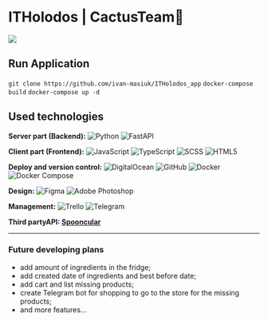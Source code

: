 # ITHolodos | CactusTeam🌵

![](https://cdn-icons-png.flaticon.com/512/100/100359.)




## Run Application
`git clone https://github.com/ivan-masiuk/ITHolodos_app`
`docker-compose build`
`docker-compose up -d`

## Used technologies
**Server part (Backend):** ![Python](https://img.shields.io/badge/python-0174DF?style=for-the-badge&logo=python&logoColor=ffdd54) ![FastAPI](https://img.shields.io/badge/FastAPI-088A85?style=for-the-badge&logo=fastapi&logoColor=white)


**Client part (Frontend):** ![JavaScript](https://img.shields.io/badge/JavaScript-FFBF00?style=for-the-badge&logo=JavaScript&logoColor=black) ![TypeScript](https://img.shields.io/badge/TypeScript-0174DF?style=for-the-badge&logo=TypeScript&logoColor=black)  ![SCSS](https://img.shields.io/badge/SCSS-0174DF?style=for-the-badge&logo=scss&logoColor=black) ![HTML5](https://img.shields.io/badge/HTML5-FFBF64?style=for-the-badge&logo=HTML5&logoColor=black)

**Deploy and version control:** ![DigitalOcean](https://img.shields.io/badge/DigitalOcean-0080FF?style=for-the-badge&logo=DigitalOcean&logoColor=white) ![GitHub](https://img.shields.io/badge/github-585858?style=for-the-badge&logo=github&logoColor=white) ![Docker](https://img.shields.io/badge/Docker-0080FF?style=for-the-badge&logo=docker&logoColor=white) ![Docker Compose](https://img.shields.io/badge/DockerCompose-0080FF?style=for-the-badge&logo=docker-compose&logoColor=white)


**Design:** ![Figma](https://img.shields.io/badge/figma-%23F24E1E.svg?style=for-the-badge&logo=figma&logoColor=white) ![Adobe Photoshop](https://img.shields.io/badge/adobe%20Photoshop-%230489B1.svg?style=for-the-badge&logo=adobephotoshop&logoColor=white)


**Management:** ![Trello](https://img.shields.io/badge/Trello-0080FF?style=for-the-badge&logo=Trello&logoColor=white) ![Telegram](https://img.shields.io/badge/Telegram-2CA5E0?style=for-the-badge&logo=telegram&logoColor=white)

**Third partyAPI:  [Spooncular](https://spoonacular.com/ "Spooncular")**

----
### Future developing plans

- add amount of ingredients in the fridge;
- add created date of ingredients and best before date;
- add cart and list missing products;
- create Telegram bot for shopping to go to the store for the missing products;
- and more features...
